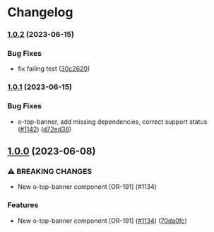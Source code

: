 # Changelog

### [1.0.2](https://www.github.com/Financial-Times/origami/compare/o-top-banner-v1.0.1...o-top-banner-v1.0.2) (2023-06-15)


### Bug Fixes

* fix failing test ([30c2620](https://www.github.com/Financial-Times/origami/commit/30c2620be4ab2b8e54b4413e244420b163748195))

### [1.0.1](https://www.github.com/Financial-Times/origami/compare/o-top-banner-v1.0.0...o-top-banner-v1.0.1) (2023-06-15)


### Bug Fixes

* o-top-banner, add missing dependencies, correct support status ([#1142](https://www.github.com/Financial-Times/origami/issues/1142)) ([d72ed38](https://www.github.com/Financial-Times/origami/commit/d72ed38a296d219b72bcf006455f1417a131303b))

## [1.0.0](https://www.github.com/Financial-Times/origami/compare/o-top-banner-v0.0.0...o-top-banner-v1.0.0) (2023-06-08)


### ⚠ BREAKING CHANGES

* New o-top-banner component [OR-191] (#1134)

### Features

* New o-top-banner component [OR-191] ([#1134](https://www.github.com/Financial-Times/origami/issues/1134)) ([70da0fc](https://www.github.com/Financial-Times/origami/commit/70da0fc4e87120338ae47ed561fe1651cbc6d820))
